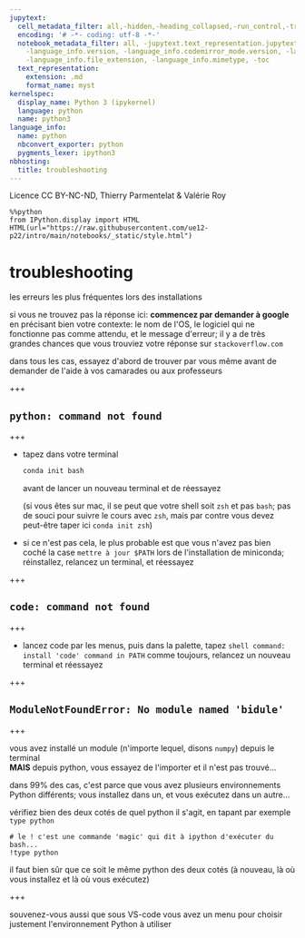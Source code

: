```yaml
---
jupytext:
  cell_metadata_filter: all,-hidden,-heading_collapsed,-run_control,-trusted
  encoding: '# -*- coding: utf-8 -*-'
  notebook_metadata_filter: all, -jupytext.text_representation.jupytext_version, -jupytext.text_representation.format_version,
    -language_info.version, -language_info.codemirror_mode.version, -language_info.codemirror_mode,
    -language_info.file_extension, -language_info.mimetype, -toc
  text_representation:
    extension: .md
    format_name: myst
kernelspec:
  display_name: Python 3 (ipykernel)
  language: python
  name: python3
language_info:
  name: python
  nbconvert_exporter: python
  pygments_lexer: ipython3
nbhosting:
  title: troubleshooting
---
```


Licence CC BY-NC-ND, Thierry Parmentelat & Valérie Roy

```{code-cell} ipython3
%%python
from IPython.display import HTML
HTML(url="https://raw.githubusercontent.com/ue12-p22/intro/main/notebooks/_static/style.html")
```

# troubleshooting

les erreurs les plus fréquentes lors des installations

si vous ne trouvez pas la réponse ici: **commencez par demander à google** en précisant bien votre contexte: le nom de l'OS, le logiciel qui ne fonctionne pas comme attendu, et le message d'erreur; il y a de très grandes chances que vous trouviez votre réponse sur `stackoverflow.com`

dans tous les cas, essayez d'abord de trouver par vous même avant de demander de l'aide à vos camarades ou aux professeurs

+++

## `python: command not found`

+++

* tapez dans votre terminal

  ```bash
  conda init bash
  ```
  avant de lancer un nouveau terminal et de réessayez

  <div class=note>
    
  (si vous êtes sur mac, il se peut que votre shell soit `zsh` et pas `bash`; pas de souci pour suivre le cours avec `zsh`, mais par contre vous devez peut-être taper ici `conda init zsh`)
    
  </div>

* si ce n'est pas cela, le plus probable est que vous n'avez pas bien coché la case `mettre à jour $PATH` lors de l'installation de miniconda; réinstallez, relancez un terminal, et réessayez

+++

## `code: command not found`

+++

* lancez code par les menus, puis dans la palette, tapez `shell command: install 'code' command in PATH`
  comme toujours, relancez un nouveau terminal et réessayez

+++

## `ModuleNotFoundError: No module named 'bidule'`

+++

vous avez installé un module (n'importe lequel, disons `numpy`) depuis le terminal  
**MAIS** depuis python, vous essayez de l'importer et il n'est pas trouvé...

dans 99% des cas, c'est parce que vous avez plusieurs environnements Python différents; vous installez dans un, et vous exécutez dans un autre...

vérifiez bien des deux cotés de quel python il s'agit, en tapant par exemple `type python`

```{code-cell} ipython3
# le ! c'est une commande 'magic' qui dit à ipython d'exécuter du bash...
!type python
```

il faut bien sûr que ce soit le même python des deux cotés (à nouveau, là où vous installez et là où vous exécutez)

+++

souvenez-vous aussi que sous VS-code vous avez un menu pour choisir justement l'environnement Python à utiliser
